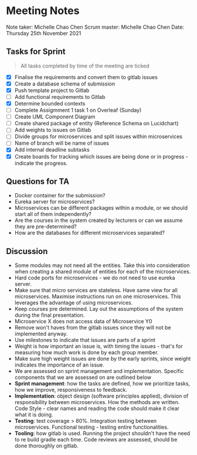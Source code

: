 # Meeting Notes

Note taker: Michelle Chao Chen
Scrum master: Michelle Chao Chen
Date: Thursday 25th November 2021

## Tasks for Sprint

> All tasks completed by time of the meeting are ticked 

- [x] Finalise the requirements and convert them to gitlab issues
- [x] Create a database schema of submission
- [x] Push template project to Gitlab
- [ ] Add functional requirements to Gitlab
- [x] Determine bounded contexts
- [ ] Complete Assigmment 1 task 1 on Overleaf (Sunday) 
- [ ] Create UML Component Diagram 
- [ ] Create shared package of entity (Reference Schema on Lucidchart)
- [ ] Add weights to issues on Gitlab
- [ ] Divide groups for microservices and split issues within microservices
- [ ] Name of branch will be name of issues
- [x] Add internal deadline subtasks
- [x] Create boards for tracking which issues are being done or in progress - indicate the progress. 

## Questions for TA
* Docker container for the submission? 
* Eureka server for microservices? 
* Microservices can be different packages within a module, or we should start all of them independently?
* Are the courses in the system created by lecturers or can we assume they are pre-determined? 
* How are the databases for different microservices separated? 

## Discussion

* Some modules may not need all the entities. Take this into consideration when creating a shared module of entities for each of the microservices. 
* Hard code ports for microservices - we do not need to use eureka server. 
* Make sure that micro services are stateless. Have same view for all microservices. Maximise instructions run on one microservices. This leverages the advantage of using microservices. 
* Keep courses pre determined. Lay out the assumptions of the system during the final presentation. 
* Microservice X does not access data of Microservice Y0
* Remove won't haves from the gitlab issues since they will not be implemented anyway.
* Use milestones to indicate that issues are parts of a sprint 
* Weight is how important an issue is, with timing the issues - that's for measuring how much work is done by each group member. 
* Make sure high weight issues are done by the early sprints, since weight indicates the importance of an issue. 
* We are assessed on sprint management and implementation. Specific components that we are assessed on are outlined below
* **Sprint management**: how the tasks are defined, how we prioritize tasks, how we improve, responsiveness to feedback. 
* **Implementation**: object design (software principles applied), division of responsibility between microservices. How the methods are written. Code Style - clear names and reading the code should make it clear what it is doing.
* **Testing**: test coverage > 80%. Integration testing between microservices. Functional testing - testing entire functionalities.  
* **Tooling**: how gitlab is used. Running the project shouldn't have the need to re build gradle each time. Code reviews are assessed, should be done thoroughly on gitlab. 